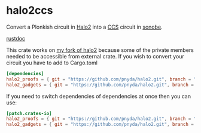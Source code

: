 # halo2ccs
Convert a Plonkish circuit in [Halo2](https://zcash.github.io/halo2/) into a [CCS](https://eprint.iacr.org/2023/552) circuit in [sonobe](https://github.com/privacy-scaling-explorations/sonobe).

[rustdoc](https://pnyda.github.io/halo2-ccs-plus/halo2ccs)

This crate works on [my fork of halo2](https://github.com/pnyda/halo2/tree/ccs) because some of the private members needed to be accessible from external crate. If you wish to convert your circuit you have to add to Cargo.toml
```toml
[dependencies]
halo2_proofs = { git = "https://github.com/pnyda/halo2.git", branch = "ccs" }
halo2_gadgets = { git = "https://github.com/pnyda/halo2.git", branch = "ccs" }
```

If you need to switch dependencies of dependencies at once then you can use:
```toml
[patch.crates-io]
halo2_proofs = { git = "https://github.com/pnyda/halo2.git", branch = "ccs" }
halo2_gadgets = { git = "https://github.com/pnyda/halo2.git", branch = "ccs" }
```